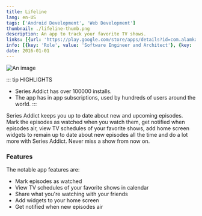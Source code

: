 ```yaml
---
title: Lifeline
lang: en-US
tags: ['Android Development', 'Web Development']
thumbnail: ./lifeline-thumb.png
description: An app to track your favorite TV shows.
links: [{url: 'https://play.google.com/store/apps/details?id=com.alamkanak.seriesaddict', text: 'Get it on Google Play', icon: ['fab', 'google-play']}, {url: 'https://alamkanak.github.io/Series-Addict-App-Page/', text: 'Visit Homepage', icon: ['fas', 'home']}]
info: [{key: 'Role', value: 'Software Engineer and Architect'}, {key: 'Employment', value: 'Self employed'}, {key: 'Skills involved', value: ['Android SDK', 'Custom View Development', 'Performance Analysis', 'UX Design', 'Calculus', 'Geometry']}, {key: 'Tech used', value: ['Java', 'Android SDK', 'Android Studio', 'Performance Monitor', 'Maven']}]
date: 2016-01-01
---
```

![An image](/lifeline.png)

::: tip HIGHLIGHTS
- Series Addict has over 100000 installs.
- The app has in app subscriptions, used by hundreds of users around the world.
:::

Series Addict keeps you up to date about new and upcoming episodes. Mark the episodes as watched when you watch them, get notified when episodes air, view TV schedules of your favorite shows, add home screen widgets to remain up to date about new episodes all the time and do a lot more with Series Addict. Never miss a show from now on.

### Features
The notable app features are:
- Mark episodes as watched
- View TV schedules of your favorite shows in calendar
- Share what you're watching with your friends
- Add widgets to your home screen
- Get notified when new episodes air